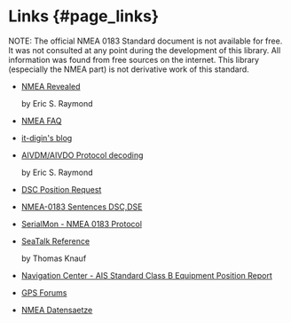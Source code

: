 Links {#page_links}
=====

NOTE: The official NMEA 0183 Standard document is not available for free. It was not consulted at any point
      during the development of this library. All information was found from free sources on the internet.
      This library (especially the NMEA part) is not derivative work of this standard.

- [NMEA Revealed](http://www.catb.org/gpsd/NMEA.html)

  by Eric S. Raymond

- [NMEA FAQ](http://www.kh-gps.de/nmea.faq)

- [it-digin's blog](http://www.it-digin.com/blog/?cat=4)

- [AIVDM/AIVDO Protocol decoding](http://www.catb.org/gpsd/AIVDM.html)

  by Eric S. Raymond

- [DSC Position Request](http://www.thehulltruth.com/marine-electronics-forum/43945-dsc-position-request.html)
- [NMEA-0183 Sentences DSC,DSE](http://www.cruisersforum.com/forums/f13/nmea-0183-sentences-dsc-dse-124887.html)

- [SerialMon - NMEA 0183 Protocol](http://www.serialmon.com/protocols/nmea0183.html)

- [SeaTalk Reference](http://thomasknauf.de/seatalk.htm)

  by Thomas Knauf

- [Navigation Center - AIS Standard Class B Equipment Position Report](http://www.navcen.uscg.gov/?pageName=AISMessagesB)

- [GPS Forums](http://www.gps-forums.net)

- [NMEA Datensaetze](http://www.nmea.de/nmea0183datensaetze.html)
